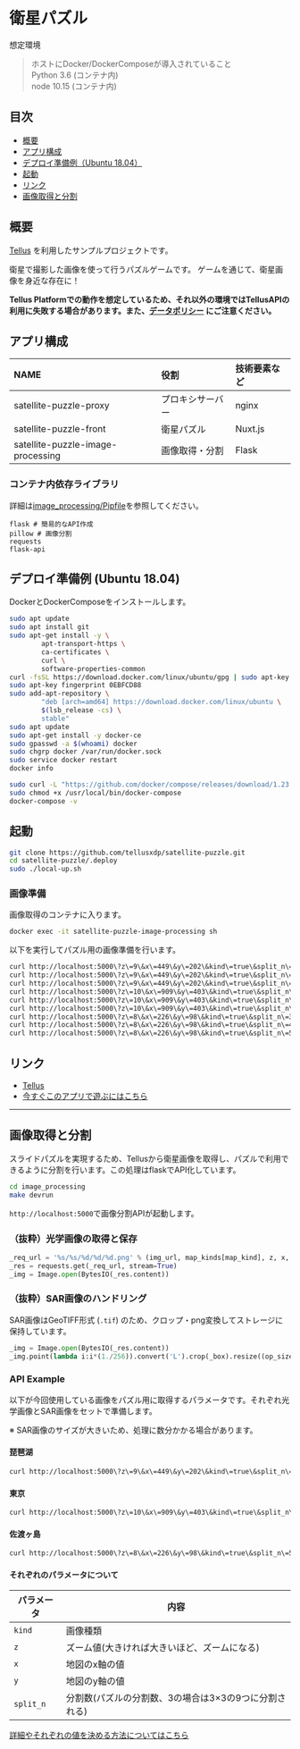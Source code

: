 # 衛星パズル

想定環境

> ホストにDocker/DockerComposeが導入されていること  
> Python 3.6 (コンテナ内)  
> node 10.15 (コンテナ内)  


## 目次
* [概要](#概要)
* [アプリ構成](#アプリ構成)
* [デプロイ準備例（Ubuntu 18.04）](#デプロイ準備例-ubuntu-1804)
* [起動](#起動)
* [リンク](#リンク)
* [画像取得と分割](#画像取得と分割)


## 概要
[Tellus](https://www.tellusxdp.com) を利用したサンプルプロジェクトです。

衛星で撮影した画像を使って行うパズルゲームです。
ゲームを通じて、衛星画像を身近な存在に！

**Tellus Platformでの動作を想定しているため、それ以外の環境ではTellusAPIの利用に失敗する場合があります。また、[データポリシー](https://www.tellusxdp.com/ja/dev/data) にご注意ください。**


## アプリ構成

| NAME | 役割 | 技術要素など |
|:--|:--|:--|
| satellite-puzzle-proxy| プロキシサーバー | nginx |
| satellite-puzzle-front|衛星パズル | Nuxt.js |
| satellite-puzzle-image-processing| 画像取得・分割 | Flask|


### コンテナ内依存ライブラリ
詳細は[image_processing/Pipfile](https://github.com/tellusxdp/satellite-puzzle/blob/master/image_processing/Pipfile)を参照してください。

```
flask # 簡易的なAPI作成
pillow # 画像分割
requests
flask-api
```


## デプロイ準備例 (Ubuntu 18.04)
DockerとDockerComposeをインストールします。

```bash
sudo apt update
sudo apt install git
sudo apt-get install -y \
        apt-transport-https \
        ca-certificates \
        curl \
        software-properties-common
curl -fsSL https://download.docker.com/linux/ubuntu/gpg | sudo apt-key add -
sudo apt-key fingerprint 0EBFCD88
sudo add-apt-repository \
        "deb [arch=amd64] https://download.docker.com/linux/ubuntu \
        $(lsb_release -cs) \
        stable"
sudo apt update
sudo apt-get install -y docker-ce
sudo gpasswd -a $(whoami) docker
sudo chgrp docker /var/run/docker.sock
sudo service docker restart
docker info

sudo curl -L "https://github.com/docker/compose/releases/download/1.23.2/docker-compose-$(uname -s)-$(uname -m)" -o /usr/local/bin/docker-compose
sudo chmod +x /usr/local/bin/docker-compose
docker-compose -v
```

## 起動
```bash
git clone https://github.com/tellusxdp/satellite-puzzle.git
cd satellite-puzzle/.deploy
sudo ./local-up.sh
```

### 画像準備
画像取得のコンテナに入ります。

```bash
docker exec -it satellite-puzzle-image-processing sh
```

以下を実行してパズル用の画像準備を行います。

```bash
curl http://localhost:5000\?z\=9\&x\=449\&y\=202\&kind\=true\&split_n\=3
curl http://localhost:5000\?z\=9\&x\=449\&y\=202\&kind\=true\&split_n\=4
curl http://localhost:5000\?z\=9\&x\=449\&y\=202\&kind\=true\&split_n\=5
curl http://localhost:5000\?z\=10\&x\=909\&y\=403\&kind\=true\&split_n\=3
curl http://localhost:5000\?z\=10\&x\=909\&y\=403\&kind\=true\&split_n\=4
curl http://localhost:5000\?z\=10\&x\=909\&y\=403\&kind\=true\&split_n\=5
curl http://localhost:5000\?z\=8\&x\=226\&y\=98\&kind\=true\&split_n\=3
curl http://localhost:5000\?z\=8\&x\=226\&y\=98\&kind\=true\&split_n\=4
curl http://localhost:5000\?z\=8\&x\=226\&y\=98\&kind\=true\&split_n\=5
```


## リンク
* [Tellus](https://www.tellusxdp.com/)
* [今すぐこのアプリで遊ぶにはこちら](https://satellite-puzzle.app.tellusxdp.com)


-----


## 画像取得と分割
スライドパズルを実現するため、Tellusから衛星画像を取得し、パズルで利用できるように分割を行います。この処理はflaskでAPI化しています。

```bash
cd image_processing
make devrun
```

`http://localhost:5000`で画像分割APIが起動します。

### （抜粋）光学画像の取得と保存
``` python
_req_url = '%s/%s/%d/%d/%d.png' % (img_url, map_kinds[map_kind], z, x, y)
_res = requests.get(_req_url, stream=True)
_img = Image.open(BytesIO(_res.content))
```

### （抜粋）SAR画像のハンドリング
SAR画像はGeoTIFF形式 (`.tif`) のため、クロップ・png変換してストレージに保持しています。

```  python
_img = Image.open(BytesIO(_res.content))
_img.point(lambda i:i*(1./256)).convert('L').crop(_box).resize((op_size, op_size)).save(save_sar_png_img_path, 'PNG', quality=True)
```

### API Example
以下が今回使用している画像をパズル用に取得するパラメータです。それぞれ光学画像とSAR画像をセットで準備します。

※ SAR画像のサイズが大きいため、処理に数分かかる場合があります。

#### 琵琶湖
```bash
curl http://localhost:5000\?z\=9\&x\=449\&y\=202\&kind\=true\&split_n\=3
```

#### 東京
```bash
curl http://localhost:5000\?z\=10\&x\=909\&y\=403\&kind\=true\&split_n\=4
```

#### 佐渡ヶ島
```bash
curl http://localhost:5000\?z\=8\&x\=226\&y\=98\&kind\=true\&split_n\=5
```

#### それぞれのパラメータについて

|パラメータ|内容|
|--|--|
|`kind`|画像種類|
|`z`|ズーム値(大きければ大きいほど、ズームになる)|
|`x`|地図のx軸の値|
|`y`|地図のy軸の値|
|`split_n`|分割数(パズルの分割数、3の場合は3×3の9つに分割される)|

[詳細やそれぞれの値を決める方法についてはこちら](https://maps.gsi.go.jp/development/siyou.html)


